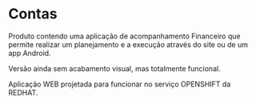 # Contas

Produto contendo uma aplicação de acompanhamento Financeiro que 
permite realizar um planejamento e a execução através do site ou de um app Android.

Versão ainda sem acabamento visual, mas totalmente funcional.

Aplicação WEB projetada para funcionar no serviço OPENSHIFT da REDHAT.
